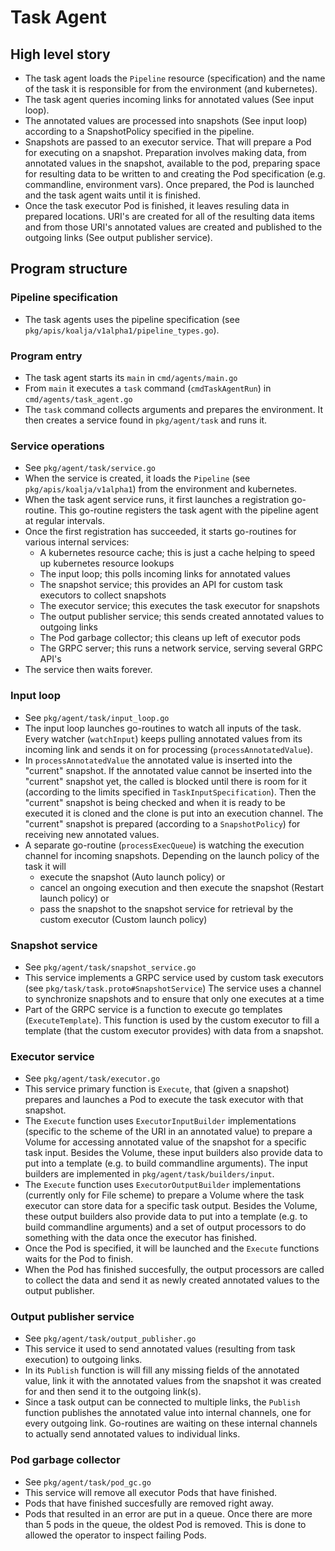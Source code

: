 # Task Agent

## High level story

- The task agent loads the `Pipeline` resource (specification) and the name of
  the task it is responsible for from the environment (and kubernetes).
- The task agent queries incoming links for annotated values (See input loop).
- The annotated values are processed into snapshots (See input loop)
  according to a SnapshotPolicy specified in the pipeline.
- Snapshots are passed to an executor service. That will prepare a Pod
  for executing on a snapshot. Preparation involves making data, from annotated values
  in the snapshot, available to the pod, preparing space for resulting data to be
  written to and creating the Pod specification (e.g. commandline, environment vars).
  Once prepared, the Pod is launched and the task agent waits until it is finished.
- Once the task executor Pod is finished, it leaves resuling data in prepared locations.
  URI's are created for all of the resulting data items and from those URI's annotated values
  are created and published to the outgoing links (See output publisher service).

## Program structure

### Pipeline specification

- The task agents uses the pipeline specification (see `pkg/apis/koalja/v1alpha1/pipeline_types.go`).

### Program entry

- The task agent starts its `main` in `cmd/agents/main.go`
- From `main` it executes a `task` command (`cmdTaskAgentRun`) in `cmd/agents/task_agent.go`
- The `task` command collects arguments and prepares the environment.
  It then creates a service found in `pkg/agent/task` and runs it.

### Service operations

- See `pkg/agent/task/service.go`
- When the service is created, it loads the `Pipeline` (see `pkg/apis/koalja/v1alpha1`)
  from the environment and kubernetes.
- When the task agent service runs, it first launches a registration go-routine.
  This go-routine registers the task agent with the pipeline agent at regular intervals.
- Once the first registration has succeeded, it starts go-routines for various
  internal services:
  - A kubernetes resource cache; this is just a cache helping to speed up kubernetes resource lookups
  - The input loop; this polls incoming links for annotated values
  - The snapshot service; this provides an API for custom task executors to collect snapshots
  - The executor service; this executes the task executor for snapshots
  - The output publisher service; this sends created annotated values to outgoing links
  - The Pod garbage collector; this cleans up left of executor pods
  - The GRPC server; this runs a network service, serving several GRPC API's
- The service then waits forever.

### Input loop

- See `pkg/agent/task/input_loop.go`
- The input loop launches go-routines to watch all inputs of the task.
  Every watcher (`watchInput`) keeps pulling annotated values from its incoming link
  and sends it on for processing (`processAnnotatedValue`).
- In `processAnnotatedValue` the annotated value is inserted into the "current"
  snapshot. If the annotated value cannot be inserted into the "current"
  snapshot yet, the called is blocked until there is room for it (according to the limits specified
  in `TaskInputSpecification`).
  Then the "current" snapshot is being checked and when it is ready to be executed
  it is cloned and the clone is put into an execution channel. The "current" snapshot
  is prepared (according to a `SnapshotPolicy`) for receiving new annotated values.
- A separate go-routine (`processExecQueue`) is watching the execution channel
  for incoming snapshots. Depending on the launch policy of the task it will
  - execute the snapshot (Auto launch policy) or
  - cancel an ongoing execution and then execute the snapshot (Restart launch policy) or
  - pass the snapshot to the snapshot service for retrieval by the custom executor (Custom launch policy)

### Snapshot service

- See `pkg/agent/task/snapshot_service.go`
- This service implements a GRPC service used by custom task executors (see `pkg/task/task.proto#SnapshotService`)
  The service uses a channel to synchronize snapshots and to ensure that only one executes at a time
- Part of the GRPC service is a function to execute go templates (`ExecuteTemplate`).
  This function is used by the custom executor to fill a template (that the custom executor provides)
  with data from a snapshot.

### Executor service

- See `pkg/agent/task/executor.go`
- This service primary function is `Execute`, that (given a snapshot) prepares and launches
  a Pod to execute the task executor with that snapshot.
- The `Execute` function uses `ExecutorInputBuilder` implementations (specific to the scheme of the URI in an annotated value)
  to prepare a Volume for accessing annotated value of the snapshot for a specific task input.
  Besides the Volume, these input builders also provide data to put into a template (e.g. to build commandline arguments).
  The input builders are implemented in `pkg/agent/task/builders/input`.
- The `Execute` function uses `ExecutorOutputBuilder` implementations (currently only for File scheme)
  to prepare a Volume where the task executor can store data for a specific task output.
  Besides the Volume, these output builders also provide data to put into a template (e.g. to build commandline arguments)
  and a set of output processors to do something with the data once the executor has finished.
- Once the Pod is specified, it will be launched and the `Execute` functions waits for the Pod to finish.
- When the Pod has finished succesfully, the output processors are called to collect the data and
  send it as newly created annotated values to the output publisher.

### Output publisher service

- See `pkg/agent/task/output_publisher.go`
- This service it used to send annotated values (resulting from task execution) to outgoing
  links.
- In its `Publish` function is will fill any missing fields of the annotated value,
  link it with the annotated values from the snapshot it was created for and then
  send it to the outgoing link(s).
- Since a task output can be connected to multiple links, the `Publish` function
  publishes the annotated value into internal channels, one for every outgoing
  link. Go-routines are waiting on these internal channels to actually send
  annotated values to individual links.

### Pod garbage collector

- See `pkg/agent/task/pod_gc.go`
- This service will remove all executor Pods that have finished.
- Pods that have finished succesfully are removed right away.
- Pods that resulted in an error are put in a queue.
  Once there are more than 5 pods in the queue, the oldest Pod is removed.
  This is done to allowed the operator to inspect failing Pods.
